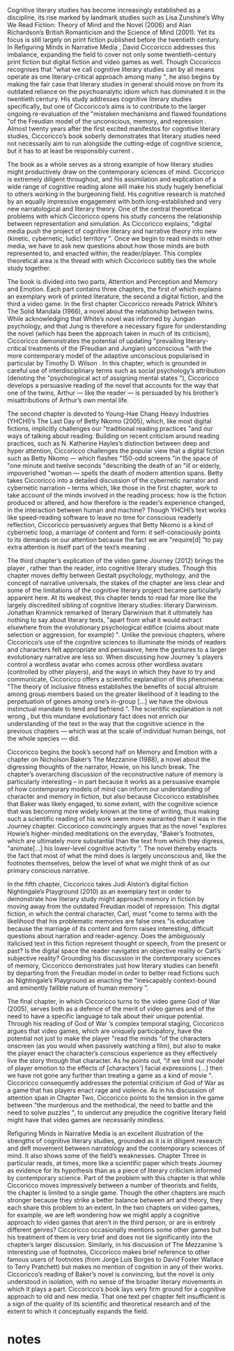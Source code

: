 
Cognitive literary studies has become increasingly established as a discipline, its rise marked by landmark studies such as Lisa Zunshine’s Why We Read Fiction: Theory of Mind and the Novel (2006) and Alan Richardson’s British Romanticism and the Science of Mind (2001). Yet its focus is still largely on print fiction published before the twentieth century. In Refiguring Minds in Narrative Media , David Ciccoricco addresses this imbalance, expanding the field to cover not only some twentieth-century print fiction but digital fiction and video games as well. Though Ciccoricco recognises that "what we call cognitive literary studies can by all means operate as one literary-critical approach among many ", he also begins by making the fair case that literary studies in general should move on from its outdated reliance on the psychoanalytic idiom which has dominated it in the twentieth century. His study addresses cognitive literary studies specifically, but one of Ciccoricco’s aims is to contribute to the larger ongoing re-evaluation of the "mistaken mechanisms and flawed foundations "of the Freudian model of the unconscious, memory, and repression . Almost twenty years after the first excited manifestos for cognitive literary studies, Ciccoricco’s book soberly demonstrates that literary studies need not necessarily aim to run alongside the cutting-edge of cognitive science, but it has to at least be responsibly current . 

The book as a whole serves as a strong example of how literary studies might productively draw on the contemporary sciences of mind. Ciccoricco is extremely diligent throughout, and his assimilation and explication of a wide range of cognitive reading alone will make his study hugely beneficial to others working in the burgeoning field. His cognitive research is matched by an equally impressive engagement with both long-established and very new narratological and literary theory. One of the central theoretical problems with which Ciccoricco opens his study concerns the relationship between representation and simulation. As Ciccoricco explains, "digital media push the project of cognitive literary and narrative theory into new (kinetic, cybernetic, ludic) territory ". Once we begin to read minds in other media, we have to ask new questions about how those minds are both represented to, and enacted within, the reader/player. This complex theoretical area is the thread with which Ciccoricco subtly ties the whole study together. 

The book is divided into two parts, Attention and Perception and Memory and Emotion. Each part contains three chapters, the first of which explains an exemplary work of printed literature, the second a digital fiction, and the third a video game. In the first chapter Ciccoricco rereads Patrick White’s The Solid Mandala (1966), a novel about the relationship between twins. While acknowledging that White’s novel was informed by Jungian psychology, and that Jung is therefore a necessary figure for understanding the novel (which has been the approach taken in much of its criticism), Ciccoricco demonstrates the potential of updating "prevailing literary-critical treatments of the (Freudian and Jungian) unconscious "with the more contemporary model of the adaptive unconscious popularised in particular by Timothy D. Wilson . In this chapter, which is grounded in careful use of interdisciplinary terms such as social psychology’s attribution (denoting the "psychological act of assigning mental states "), Ciccoricco develops a persuasive reading of the novel that accounts for the way that one of the twins, Arthur — like the reader — is persuaded by his brother’s misattributions of Arthur’s own mental life. 

The second chapter is devoted to Young-Hae Chang Heavy Industries (YHCHI)’s The Last Day of Betty Nkomo (2005), which, like most digital fictions, implicitly challenges our "traditional reading practices "and our ways of talking about reading. Building on recent criticism around reading practices, such as N. Katherine Hayles’s distinction between deep and hyper attention, Ciccoricco challenges the popular view that a digital fiction such as Betty Nkomo — which flashes "150-odd screens "in the space of "one minute and twelve seconds "describing the death of an "ill or elderly, impoverished "woman — spells the death of modern attention spans. Betty takes Ciccoricco into a detailed discussion of the cybernetic narrator and cybernetic narration – terms which, like those in the first chapter, work to take account of the minds involved in the reading process: how is the fiction produced or altered, and how therefore is the reader’s experience changed, in the interaction between human and machine? Though YHCHI’s text works like speed-reading software to leave no time for conscious readerly reflection, Ciccoricco persuasively argues that Betty Nkomo is a kind of cybernetic loop, a marriage of content and form: it self-consciously points to its demands on our attention because the fact we are "require[d] "to pay extra attention is itself part of the text’s meaning . 

The third chapter’s explication of the video game Journey (2012) brings the player , rather than the reader, into cognitive literary studies. Though this chapter moves deftly between Gestalt psychology, mythology, and the concept of narrative universals, the stakes of the chapter are less clear and some of the limitations of the cognitive literary project became particularly apparent here. At its weakest, this chapter tends to read far more like the largely discredited sibling of cognitive literary studies: literary Darwinism. Jonathan Kramnick remarked of literary Darwinism that it ultimately has nothing to say about literary texts, "apart from what it would extract elsewhere from the evolutionary psychological edifice (claims about mate selection or aggression, for example) ". Unlike the previous chapters, where Ciccoricco’s use of the cognitive sciences to illuminate the minds of readers and characters felt appropriate and persuasive, here the gestures to a larger evolutionary narrative are less so. When discussing how Journey ’s players control a wordless avatar who comes across other wordless avatars (controlled by other players), and the ways in which they have to try and communicate, Ciccoricco offers a scientific explanation of this phenomena: "The theory of inclusive fitness establishes the benefits of social altruism among group members based on the greater likelihood of it leading to the perpetuation of genes among one’s in-group […] we have the obvious instinctual mandate to tend and befriend ". The scientific explanation is not wrong , but this mundane evolutionary fact does not enrich our understanding of the text in the way that the cognitive science in the previous chapters — which was at the scale of individual human beings, not the whole species — did. 

Ciccoricco begins the book’s second half on Memory and Emotion with a chapter on Nicholson Baker’s The Mezzanine (1988), a novel about the digressing thoughts of the narrator, Howie, on his lunch break. The chapter’s overarching discussion of the reconstructive nature of memory is particularly interesting – in part because it works as a persuasive example of how contemporary models of mind can inform our understanding of character and memory in fiction, but also because Ciccoricco establishes that Baker was likely engaged, to some extent, with the cognitive science that was becoming more widely known at the time of writing, thus making such a scientific reading of his work seem more warranted than it was in the Journey chapter. Ciccoricco convincingly argues that as the novel "explores Howie’s higher-minded meditations on the everyday, "Baker’s footnotes, which are ultimately more substantial than the text from which they digress, "animate[…] his lower-level cognitive activity ". The novel thereby enacts the fact that most of what the mind does is largely unconscious and, like the footnotes themselves, below the level of what we might think of as our primary conscious narrative. 

In the fifth chapter, Ciccoricco takes Judi Alston’s digital fiction Nightingale’s Playground (2010) as an exemplary text in order to demonstrate how literary study might approach memory in fiction by moving away from the outdated Freudian model of repression. This digital fiction, in which the central character, Carl, must "come to terms with the likelihood that his problematic memories are false ones "is educative because the marriage of its content and form raises interesting, difficult questions about narration and reader-agency. Does the ambiguously italicised text in this fiction represent thought or speech, from the present or past? Is the digital space the reader navigates an objective reality or Carl’s subjective reality? Grounding his discussion in the contemporary sciences of memory, Ciccoricco demonstrates just how literary studies can benefit by departing from the Freudian model in order to better read fictions such as Nightingale’s Playground as enacting the "inescapably context-bound and eminently fallible nature of human memory ". 

The final chapter, in which Ciccoricco turns to the video game God of War (2005), serves both as a defence of the merit of video games and of the need to have a specific language to talk about their unique potential. Through his reading of God of War ’s complex temporal staging, Ciccoricco argues that video games, which are uniquely participatory, have the potential not just to make the player "read the minds "of the characters onscreen (as you would when passively watching a film), but also to make the player enact the character’s conscious experience as they effectively live the story through that character. As he points out, "if we limit our model of player emotion to the effects of [characters’] facial expressions […] then we have not gone any further than treating a game as a kind of movie ". Ciccoricco consequently addresses the potential criticism of God of War as a game that has players enact rage and violence. As in his discussion of attention span in Chapter Two, Ciccoricco points to the tension in the game between "the murderous and the methodical, the need to battle and the need to solve puzzles ", to undercut any prejudice the cognitive literary field might have that video games are necessarily mindless. 

Refiguring Minds in Narrative Media is an excellent illustration of the strengths of cognitive literary studies, grounded as it is in diligent research and deft movement between narratology and the contemporary sciences of mind. It also shows some of the field’s weaknesses. Chapter Three in particular reads, at times, more like a scientific paper which treats Journey as evidence for its hypothesis than as a piece of literary criticism informed by contemporary science. Part of the problem with this chapter is that while Ciccoricco moves impressively between a number of theorists and fields, the chapter is limited to a single game. Though the other chapters are much stronger because they strike a better balance between art and theory, they each share this problem to an extent. In the two chapters on video games, for example, we are left wondering how we might apply a cognitive approach to video games that aren’t in the third person, or are in entirely different genres? Ciccoricco occasionally mentions some other games but his treatment of them is very brief and does not tie significantly into the chapter’s larger discussion. Similarly, in his discussion of The Mezzanine ’s interesting use of footnotes, Ciccoricco makes brief reference to other famous users of footnotes (from Jorge Luis Borges to David Foster Wallace to Terry Pratchett) but makes no mention of cognition in any of their works. Ciccoricco’s reading of Baker’s novel is convincing, but the novel is only understood in isolation, with no sense of the broader literary movements in which it plays a part. Ciccoricco’s book lays very firm ground for a cognitive approach to old and new media. That one text per chapter felt insufficient is a sign of the quality of its scientific and theoretical research and of the extent to which it conceptually expands the field. 


# notes
